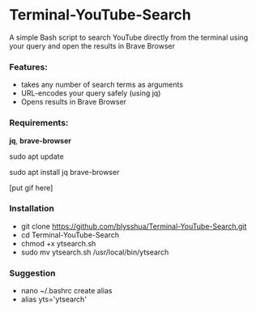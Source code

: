 # Terminal-YouTube-Search

A simple Bash script to search YouTube directly from the terminal using your query and open the results in Brave Browser

### Features:
- takes any number of search terms as arguments
- URL-encodes your query safely (using jq)
- Opens results in Brave Browser

### Requirements:
**jq**, **brave-browser**

sudo apt update

sudo apt install jq brave-browser

[put gif here]

### Installation
- git clone https://github.com/blysshua/Terminal-YouTube-Search.git
- cd Terminal-YouTube-Search
- chmod +x ytsearch.sh
- sudo mv ytsearch.sh /usr/local/bin/ytsearch

### Suggestion 
- nano ~/.bashrc
create alias
- alias yts='ytsearch'
